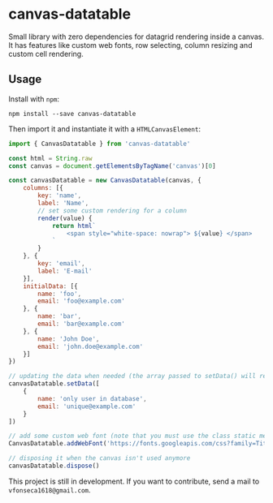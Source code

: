 canvas-datatable
================

Small library with zero dependencies for datagrid rendering inside a canvas.
It has features like custom web fonts, row selecting, column resizing and custom cell rendering.

## Usage

Install with `npm`:

```
npm install --save canvas-datatable
```

Then import it and instantiate it with a `HTMLCanvasElement`:

```js
import { CanvasDatatable } from 'canvas-datatable'

const html = String.raw
const canvas = document.getElementsByTagName('canvas')[0]

const canvasDatatable = new CanvasDatatable(canvas, {
    columns: [{
        key: 'name',
        label: 'Name',
        // set some custom rendering for a column
        render(value) {
            return html`
                <span style="white-space: nowrap"> ${value} </span>
            `
        }
    }, {
        key: 'email',
        label: 'E-mail'
    }],
    initialData: [{
        name: 'foo',
        email: 'foo@example.com'
    }, {
        name: 'bar',
        email: 'bar@example.com'
    }, {
        name: 'John Doe',
        email: 'john.doe@example.com'
    }]
})

// updating the data when needed (the array passed to setData() will replace the current array)
canvasDatatable.setData([
    {
        name: 'only user in database',
        email: 'unique@example.com'
    }
])

// add some custom web font (note that you must use the class static method)
CanvasDatatable.addWebFont('https://fonts.googleapis.com/css?family=Titillium+Web')

// disposing it when the canvas isn't used anymore
canvasDatatable.dispose()
```

This project is still in development. If you want to contribute, send a mail to `vfonseca1618@gmail.com`.